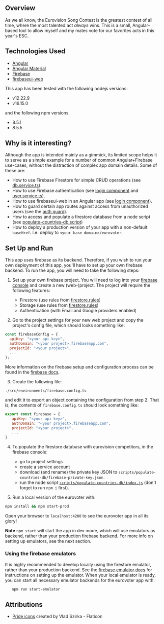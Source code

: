 ## Overview
As we all know, the Eurovision Song Contest is the greatest contest of all time, where the most talented act *always* wins. 
This is a small, Angular-based tool to allow myself and my mates vote for our favorites acts in this year's ESC.

## Technologies Used
* [Angular](https://angular.io/)
* [Angular Material](https://material.angular.io/)
* [Firebase](https://firebase.google.com/)
* [firebaseui-web](https://github.com/firebase/firebaseui-web)

This app has been tested with the following nodejs versions:
* v12.22.9
* v16.15.0

and the following npm versions
* 8.5.1
* 8.5.5

## Why is it interesting?
Although the app is intended mainly as a gimmick, its limited scope helps it to serve as a simple example for a number of common Angular+Firebase use-cases, without the distraction of complex app domain details. Some of these are:

* How to use Firebase Firestore for simple CRUD operations (see [db.service.ts](./src/app/services/db.service.ts)).
* How to use Firebase authentication (see [login component](./src/app/components/login/login.component.ts) and [user.service.ts](./src/app/services/user.service.ts)).
* How to use firebaseui-web in an Angular app (see [login component](./src/app/components/login/login.component.ts)).
* How to guard certain app routes against access from unauthorized users (see the [auth guard](./src/app/guards/auth.guard.ts)).
* How to access and populate a firestore database from a node script (see [populate-countries-db script](./scripts/populate-countries-db/index.js))
* How to deploy a production version of your app with a non-default `baseHref`. I.e. deploy to `<your base domain>/eurovoter`. 

## Set Up and Run
This app uses firebase as its backend. Therefore, if you wish to run your own deployment of this app, you'll have to set up your own firebase backend.
To run the app, you will need to take the following steps:

1. Set up your own firebase project. You will need to log into your [firebase console](https://firebase.google.com) and create a new (web-)project. The project will require the following features:
   - Firestore (use rules from [firestore.rules](./firestore.rules))
   - Storage (use rules from [firestore.rules](./firestore.rules))
   - Authentication (with Email and Google providers enabled)

2. Go to the project settings for your new web project and copy the project's config file, which should looks something like:
```js
const firebaseConfig = {
  apiKey: "<your api key>",
  authDomain: "<your project>.firebaseapp.com",
  projectId: "<your project>",
  ...
};
```
More information on the firebase setup and configuration process can be found in the [firebase docs](https://firebase.google.com/docs/web/setup?authuser=0&hl=en#add-sdks-initialize).

3. Create the following file:
```sh
./src/environments/firebase.config.ts
```
and edit it to export an object containing the configuration from step 2. That is, the contents of `firebase.config.ts` should look something like: 
   ```js
   export const firebase = {
      apiKey: "<your api key>",
      authDomain: "<your project>.firebaseapp.com",
      projectId: "<your project>",
      ...
   }
   ```

4. To populate the firestore database with eurovision competitors, in the firebase console:
   * go to project settings
   * create a service account
   * download (and rename) the private key JSON to `scripts/populate-countries-db/firebase-private-key.json`.
   * run the node script [`scripts/populate-countries-db/index.js`](./scripts/populate-countries-db/index.js) (don't forget to run `npm i` first).

5. Run a local version of the eurovoter with:
```sh
npm install && npm start-prod
```
Open your browser to `localhost:4200` to see the eurovoter app in all its glory!

**Note** `npm start` will start the app in dev mode, which will use emulators as backend, rather than your production firebase backend. For more info on setting up emulators, see the next section.

### Using the firebase emulators
It is highly recommended to develop locally using the firestore emulator, rather than your production backend. See the [firebase emulator docs](https://firebase.google.com/docs/emulator-suite?hl=en) for instructions on setting up the emulator. When your local emulator is ready, you can start all necessary emulator backends for the eurovoter app with: 
```sh
   npm run start-emulator
```

## Attributions

* [Pride icons](https://www.flaticon.com/free-icons/pride) created by Vlad Szirka - Flaticon
